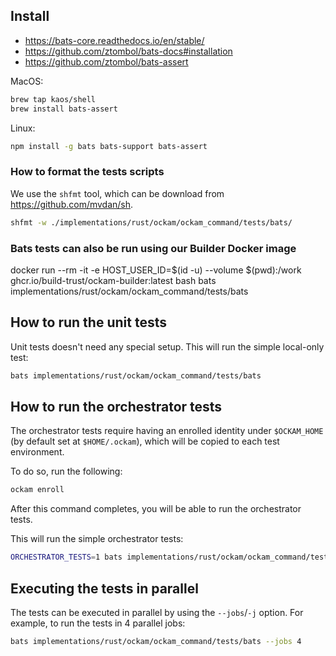 ## Install

- https://bats-core.readthedocs.io/en/stable/
- https://github.com/ztombol/bats-docs#installation
- https://github.com/ztombol/bats-assert

MacOS:

```bash
brew tap kaos/shell
brew install bats-assert
```

Linux:
```bash
npm install -g bats bats-support bats-assert
```

### How to format the tests scripts

We use the `shfmt` tool, which can be download from https://github.com/mvdan/sh.

```bash
shfmt -w ./implementations/rust/ockam/ockam_command/tests/bats/
```

### Bats tests can also be run using our Builder Docker image

docker run --rm -it -e HOST_USER_ID=$(id -u) --volume $(pwd):/work ghcr.io/build-trust/ockam-builder:latest bash
bats implementations/rust/ockam/ockam_command/tests/bats

## How to run the unit tests

Unit tests doesn't need any special setup. This will run the simple local-only test:
```bash
bats implementations/rust/ockam/ockam_command/tests/bats
```

## How to run the orchestrator tests

The orchestrator tests require having an enrolled identity under `$OCKAM_HOME` (by default set at `$HOME/.ockam`), which will be copied to each test environment.

To do so, run the following:

```bash
ockam enroll
```

After this command completes, you will be able to run the orchestrator tests.

This will run the simple orchestrator tests:
```bash
ORCHESTRATOR_TESTS=1 bats implementations/rust/ockam/ockam_command/tests/bats
```

## Executing the tests in parallel

The tests can be executed in parallel by using the `--jobs`/`-j` option. For example, to run the tests in 4 parallel jobs:

```bash
bats implementations/rust/ockam/ockam_command/tests/bats --jobs 4
```

